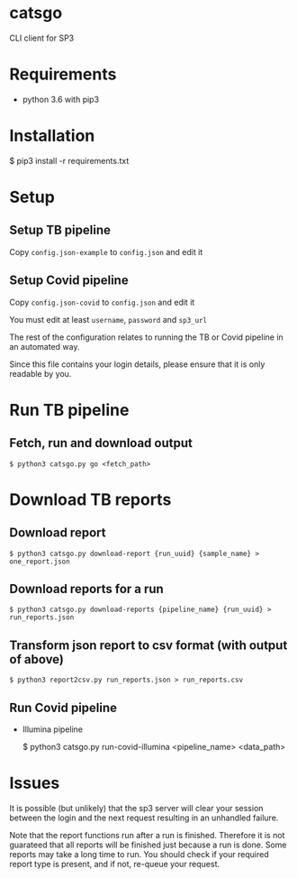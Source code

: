 # catsgo

CLI client for SP3

# Requirements

- python 3.6 with pip3

# Installation

$ pip3 install -r requirements.txt

# Setup

## Setup TB pipeline
Copy `config.json-example` to `config.json` and edit it

## Setup Covid pipeline
Copy `config.json-covid` to `config.json` and edit it

You must edit at least `username`, `password` and `sp3_url`

The rest of the configuration relates to running the TB or Covid pipeline in an automated way.

Since this file contains your login details, please ensure that it is only readable by you.

# Run TB pipeline
## Fetch, run and download output

    $ python3 catsgo.py go <fetch_path>

# Download TB reports

## Download report

    $ python3 catsgo.py download-report {run_uuid} {sample_name} > one_report.json


## Download reports for a run

    $ python3 catsgo.py download-reports {pipeline_name} {run_uuid} > run_reports.json

## Transform json report to csv format (with output of above)

    $ python3 report2csv.py run_reports.json > run_reports.csv

## Run Covid pipeline

- Illumina pipeline

    $ python3 catsgo.py run-covid-illumina <pipeline_name> <data_path>

# Issues

It is possible (but unlikely) that the sp3 server will clear your session between the login and the next request resulting in an unhandled failure.

Note that the report functions run after a run is finished. Therefore it is not guarateed that all reports will be finished just because a run is done. Some reports may take a long time to run. You should check if your required report type is present, and if not, re-queue your request.
